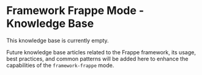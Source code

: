 # Framework Frappe Mode - Knowledge Base

This knowledge base is currently empty.

Future knowledge base articles related to the Frappe framework, its usage, best practices, and common patterns will be added here to enhance the capabilities of the `framework-frappe` mode.
